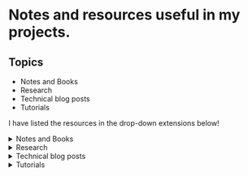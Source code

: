 # Notes and resources useful in my projects.

## Topics
* Notes and Books
* Research
* Technical blog posts
* Tutorials

I have listed the resources in the drop-down extensions below!

<details><summary>Notes and Books</summary>

* [Deep Learning Study Notes by Albert Pumarola](https://github.com/albertpumarola/deep-learning-notes)
* [From Python to Numpy](https://www.labri.fr/perso/nrougier/from-python-to-numpy/)
* [Learn X in Y: Python](https://learnxinyminutes.com/docs/python/)
* [Scientific Computing in Python: Introduction to NumPy and Matplotlib](https://sebastianraschka.com/blog/2020/numpy-intro.html)
* [Rules of Machine Learning: Best Practices for ML Engineering](http://martin.zinkevich.org/rules_of_ml/rules_of_ml.pdf)
* [Graph Representation Learning, William L. Hamilton](https://www.cs.mcgill.ca/~wlh/grl_book/files/GRL_Book.pdf)
* [The Good Research Code Handbook, Patrick Mineault](https://goodresearch.dev/)

</details>

<details><summary>Research</summary>

* [How to do Research At the MIT AI Lab](https://dspace.mit.edu/bitstream/handle/1721.1/41487/AI_WP_316.pdf?sequence=4&isAllowed=y)
* [A Survival Guide to a PhD](http://karpathy.github.io/2016/09/07/phd/)
* [How to write the introduction, Kate Saenko](https://docs.google.com/presentation/d/1PZj0Sev2yjDu9NNr96S_wwjKCgIDhGmLjW1vtQpDhlk/edit#slide=id.p)
* [Writing a Research Statement for Graduate School and Fellowships](https://h2r.cs.brown.edu/writing-a-research-statement-for-graduate-school-and-fellowships/)
* [How to Read a CS Research Paper?](http://www2.cs.uregina.ca/~pwlfong/CS499/reading-paper.pdf)
* [Reproducible Research Checklist](https://github.com/rdpeng/courses/blob/master/05_ReproducibleResearch/Checklist/Reproducible%20Research%20Checklist.pdf)
* [How to Be a Successful PhD Student](https://people.cs.umass.edu/~wallach/how_to_be_a_successful_phd_student.pdf)
* [How to be organized & productive during your PhD](https://github.com/wuningxi/Talks/blob/main/2020_How_to_be_organised_and_productive_during_your_PhD.pdf)
* [How to Read Research Papers (Andrew Ng)](https://forums.fast.ai/t/how-to-read-research-papers-andrew-ng/66892)
* [Career Advice / Reading Research Papers, Andrew Ng](https://youtu.be/733m6qBH-jI)
* [How You Should Read Research Papers According To Andrew Ng (Stanford Deep Learning Lectures), Medium](https://towardsdatascience.com/how-you-should-read-research-papers-according-to-andrew-ng-stanford-deep-learning-lectures-98ecbd3ccfb3)
* [How to Get Your CVPR Paper Rejected?](https://personalinterests.lipingyang.org/wp-content/uploads/2019/03/How-to-get-your-CVPR-paper-rejected.pptx.pdf)
* [Awesome Tips on various research topics by Jia-Bin Huang](https://github.com/jbhuang0604/awesome-tips)
* [How to do research, Bill Freeman, CSAIL, MIT](http://people.csail.mit.edu/billf/publications/How_To_Do_Research.pdf)
* [Research Advice, Joseph Paul Cohen, Mila](https://josephpcohen.com/w/research-advice/)
* [Lessons from my PhD, Austin Z. Henley](https://web.eecs.utk.edu/~azh/blog/lessonsfrommyphd.html)
* [How to navigate through the ML research information flood, Dmytro Mishkin](http://cmp.felk.cvut.cz/~mishkdmy/slides/How_to_navigate_no_animation.pdf)
* [An Opinionated Guide to ML Research, John Schulman](http://joschu.net/blog/opinionated-guide-ml-research.html)
* [A Year of MLC, Rosanne Liu](https://rosanneliu.com/post/a-year-of-mlc/)
* [AI research: the unreasonably narrow path and how not to be miserable](https://youtu.be/0blQp0_9NwY)


### Useful tools for research
* [Detexify LaTeX](http://detexify.kirelabs.org/classify.html)
* [EqnEditor](https://editor.codecogs.com/)


</details>

<details><summary>Technical blog posts</summary>

### Computer vision and deep learning

* [A Revised History of Deep Learning, Jean de Dieu Nyandwi](https://www.getrevue.co/profile/deeprevision/issues/a-revised-history-of-deep-learning-issue-1-1145664)
* [How to start a deep learning project?](https://threadreaderapp.com/thread/1441027241870118913.html)
* [EfficientNet: Rethinking Model Scaling for Convolutional Neural Networks](https://amaarora.github.io/2020/08/13/efficientnet.html?fbclid=IwAR0vxBFGVrznJ-5YXJxfjfaAuXbaHlyf61sxTpHDbllXuEvp2Tf-0x_-aO8)
* [How to Do Data Exploration for Image Segmentation and Object Detection](https://neptune.ai/blog/data-exploration-for-image-segmentation-and-object-detection)
* [Tutorial-about-3D-convolutional-network ](https://github.com/OValery16/Tutorial-about-3D-convolutional-network)
* [A Review of Different Interpretation Methods in Deep Learning](https://medium.com/@mrsalehi/a-review-of-different-interpretation-methods-in-deep-learning-part-1-saliency-map-cam-grad-cam-3a34476bc24d)
* [A Comprehensive Introduction to Different Types of Convolutions in Deep Learning](https://towardsdatascience.com/a-comprehensive-introduction-to-different-types-of-convolutions-in-deep-learning-669281e58215)
* [Deep Semi-Supervised Learning](https://yassouali.github.io/ml-blog/deep-semi-supervised/)
* [Facebook & NYU reduce Covid hospital strain — Covid Prognosis Via Self-Supervised Learning](https://towardsdatascience.com/facebook-nyu-reduce-covid-hospital-strain-covid-prognosis-via-self-supervised-learning-a30581b5e235)
* [Zero-Shot Learning](https://cetinsamet.medium.com/zero-shot-learning-53080995d45f)
* [List of sites/programs/projects that use OpenAI's CLIP neural network for steering image/video creation to match a text description](https://www.reddit.com/r/MachineLearning/comments/ldc6oc/p_list_of_sitesprogramsprojects_that_use_openais/)

### Software
* [Python Debugger (My Gist)](https://gist.github.com/hasibzunair/b0d7509342e5ffe4f27d1fa242613334)
* [Using Google Colab with GitHub](https://colab.research.google.com/github/googlecolab/colabtools/blob/master/notebooks/colab-github-demo.ipynb)
* [Open a GitHub notebook in Colab](https://colab.research.google.com/github/)
* [NeurIPS 2020 ML Code Completeness Checklist](https://medium.com/paperswithcode/ml-code-completeness-checklist-e9127b168501)
* [A template README.md for code accompanying a Machine Learning paper](https://github.com/paperswithcode/releasing-research-code/blob/master/templates/README.md)
* [How Docker Can Help You Become A More Effective Data Scientist](https://towardsdatascience.com/how-docker-can-help-you-become-a-more-effective-data-scientist-7fc048ef91d5)
* [Getting started open source](https://github.com/gabrieldemarmiesse/getting_started_open_source)
* [Running a Jupyter notebook from a remote server](https://ljvmiranda921.github.io/notebook/2018/01/31/running-a-jupyter-notebook/)
* [Accessing external data from Google Colab notebooks](https://ostrokach.gitlab.io/post/google-colab-storage/)
* [How to prevent Google Colab from disconnecting?](https://medium.com/@shivamrawat_756/how-to-prevent-google-colab-from-disconnecting-717b88a128c0)
* [Documenting Python Code and Projects](https://testdriven.io/blog/documenting-python/)
* [10 Useful Jupyter Notebook Extensions for a Data Scientist](https://towardsdatascience.com/10-useful-jupyter-notebook-extensions-for-a-data-scientist-bd4cb472c25e)
* [How to improve software engineering skills as a researcher](https://ljvmiranda921.github.io/notebook/2020/11/15/data-science-swe/)
* [Bash Scripting Tutorial for Beginners](https://linuxconfig.org/bash-scripting-tutorial-for-beginners)
* [Everything gets a package? Yes, everything gets a package.](https://ericmjl.github.io/blog/2022/3/31/everything-gets-a-package-yes-everything-gets-a-package/)

### AI in Industry

* [What is the Team Data Science Process?](https://docs.microsoft.com/en-us/azure/architecture/data-science-process/overview)
* [Which Machine Learning Algorithm Should You Use By Problem Type?](https://medium.com/analytics-vidhya/which-machine-learning-algorithm-should-you-use-by-problem-type-a53967326566)
* [Which analytics approaches to manage an Artificial Intelligence project? Quick guide for newbies.](https://medium.com/decathlondevelopers/which-analytics-approaches-to-manage-an-artificial-intelligence-project-quick-guide-for-newbies-1a4411a01b23)
* [Ultimate AI Strategy Guide](https://towardsdatascience.com/ultimate-ai-strategy-guide-9bfb5e9ecf4e)
* [How I Built and Deployed a Fun Serverless Machine Learning App](https://towardsdatascience.com/building-and-deploying-cartoonify-b4786b382d7e)
* [I trained a model. What is next?](https://ternaus.blog/tutorial/2020/08/28/Trained-model-what-is-next.html)
* [10 tips to improve your machine learning models with TensorFlow](https://medium.com/decathlondevelopers/10-tips-to-improve-your-machine-learning-models-with-tensorflow-ba7c724761e2)
* [Introducing DecaVision to train image classifiers with Google’s free TPUs](https://medium.com/decathlondevelopers/introducing-decavision-to-train-image-classifiers-with-googles-free-tpus-8d216db8ad53)
* [Data Science as a Product](https://blog.picnic.nl/data-science-as-a-product-f383dead5aa4)
* [Machine learning is going real-time](https://huyenchip.com/2020/12/27/real-time-machine-learning.html)
* [Data Scientists Don't Care About Kubernetes](https://determined.ai/blog/data-scientists-dont-care-about-kubernetes/)
* [Our AI ML Startups Tech Stack](https://towardsdatascience.com/our-ai-ml-startups-tech-stack-37869883d0b6)
* [Full Stack Deep Learning: Detecting deforestation from satellite images](https://towardsdatascience.com/detecting-deforestation-from-satellite-images-7aa6dfbd9f61)
* [Effective testing for machine learning systems.](https://www.jeremyjordan.me/testing-ml/)
* [Explore Computer Vision APIs, Apple Inc.](https://developer.apple.com/videos/play/wwdc2020/10673/)
</details>

<details><summary>Tutorials</summary>

### Online Courses

* [CS231n: Convolutional Neural Networks for Visual Recognition](https://cs231n.github.io/)
* [CS229: Machine Learning, 2021](http://cs229.stanford.edu/)
* [Deep Learning Specialization](https://www.coursera.org/specializations/deep-learning)
* [Deep Learning in Computer Vision with Prof. Kosta Derpanis (Ryerson University), 2021](https://www.cs.ryerson.ca/~kosta/CP8309-F2018/index.html)
* [Data Preparation and Feature Engineering in ML](https://developers.google.com/machine-learning/data-prep/)
* [AIMS 2020, class on Visual Recognition by Georgia Gkioxari](https://github.com/gkioxari/aims2020_visualrecognition)
* [Reproducible Deep Learning](https://www.sscardapane.it/teaching/reproducibledl/)
* [MLOps-Basics, 2022](https://github.com/graviraja/MLOps-Basics)

### Online resources

* [Image Kernels](https://setosa.io/ev/image-kernels/)
* [A Complete Machine Learning Package 2021, Jean de Dieu Nyandwi](https://github.com/Nyandwi/machine_learning_complete)
* [Deep-Learning-in-Production](https://github.com/ahkarami/Deep-Learning-in-Production)
* [Machine Learning & Deep Learning Tutorials](https://github.com/ujjwalkarn/Machine-Learning-Tutorials)
* [Awesome Deep Learning](https://github.com/ChristosChristofidis/awesome-deep-learning)

</details>

